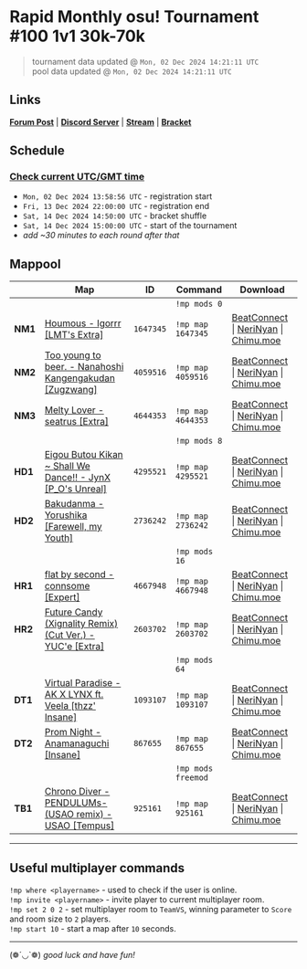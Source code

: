 # Rapid Monthly osu! Tournament #100 1v1 30k-70k

> tournament data updated @ `Mon, 02 Dec 2024 14:21:11 UTC`  
> pool data updated @ `Mon, 02 Dec 2024 14:21:11 UTC`

## Links

[**Forum Post**](https://osu.ppy.sh/community/forums/topics/2010399) | [**Discord Server**](https://discord.gg/9sKe7nF) | [**Stream**](https://www.twitch.tv/rapid_tournaments) | [**Bracket**](https://challonge.com/rmosutourney100)

## Schedule

### [**Check current UTC/GMT time**](https://www.utctime.net)

- `Mon, 02 Dec 2024 13:58:56 UTC` - registration start
- `Fri, 13 Dec 2024 22:00:00 UTC` - registration end
- `Sat, 14 Dec 2024 14:50:00 UTC` - bracket shuffle
- `Sat, 14 Dec 2024 15:00:00 UTC` - start of the tournament
- _add ~30 minutes to each round after that_


## Mappool

| | Map | ID | Command | Download |
| --- | --- | --- | ------- | -------- |
| | | | `!mp mods 0` |
| **NM1** | [Houmous - Igorrr [LMT&#39;s Extra]](https://osu.ppy.sh/beatmapset/703568) | `1647345` | `!mp map 1647345` | [BeatConnect](https://beatconnect.io/b/703568) \| [NeriNyan](https://api.nerinyan.moe/d/703568) \| [Chimu.moe](https://api.chimu.moe/v1/download/703568) |
| **NM2** | [Too young to beer. - Nanahoshi Kangengakudan [Zugzwang]](https://osu.ppy.sh/beatmapset/1959125) | `4059516` | `!mp map 4059516` | [BeatConnect](https://beatconnect.io/b/1959125) \| [NeriNyan](https://api.nerinyan.moe/d/1959125) \| [Chimu.moe](https://api.chimu.moe/v1/download/1959125) |
| **NM3** | [Melty Lover - seatrus [Extra]](https://osu.ppy.sh/beatmapset/2192587) | `4644353` | `!mp map 4644353` | [BeatConnect](https://beatconnect.io/b/2192587) \| [NeriNyan](https://api.nerinyan.moe/d/2192587) \| [Chimu.moe](https://api.chimu.moe/v1/download/2192587) |
| | | | `!mp mods 8` |
| **HD1** | [Eigou Butou Kikan  ~ Shall We Dance!! - JynX [P_O&#39;s Unreal]](https://osu.ppy.sh/beatmapset/2033249) | `4295521` | `!mp map 4295521` | [BeatConnect](https://beatconnect.io/b/2033249) \| [NeriNyan](https://api.nerinyan.moe/d/2033249) \| [Chimu.moe](https://api.chimu.moe/v1/download/2033249) |
| **HD2** | [Bakudanma - Yorushika [Farewell, my Youth]](https://osu.ppy.sh/beatmapset/1320850) | `2736242` | `!mp map 2736242` | [BeatConnect](https://beatconnect.io/b/1320850) \| [NeriNyan](https://api.nerinyan.moe/d/1320850) \| [Chimu.moe](https://api.chimu.moe/v1/download/1320850) |
| | | | `!mp mods 16` |
| **HR1** | [flat by second - connsome [Expert]](https://osu.ppy.sh/beatmapset/1633261) | `4667948` | `!mp map 4667948` | [BeatConnect](https://beatconnect.io/b/1633261) \| [NeriNyan](https://api.nerinyan.moe/d/1633261) \| [Chimu.moe](https://api.chimu.moe/v1/download/1633261) |
| **HR2** | [Future Candy (Xignality Remix) (Cut Ver.) - YUC&#39;e [Extra]](https://osu.ppy.sh/beatmapset/1252827) | `2603702` | `!mp map 2603702` | [BeatConnect](https://beatconnect.io/b/1252827) \| [NeriNyan](https://api.nerinyan.moe/d/1252827) \| [Chimu.moe](https://api.chimu.moe/v1/download/1252827) |
| | | | `!mp mods 64` |
| **DT1** | [Virtual Paradise - AK X LYNX ft. Veela [thzz&#39; Insane]](https://osu.ppy.sh/beatmapset/477725) | `1093107` | `!mp map 1093107` | [BeatConnect](https://beatconnect.io/b/477725) \| [NeriNyan](https://api.nerinyan.moe/d/477725) \| [Chimu.moe](https://api.chimu.moe/v1/download/477725) |
| **DT2** | [Prom Night - Anamanaguchi [Insane]](https://osu.ppy.sh/beatmapset/398797) | `867655` | `!mp map 867655` | [BeatConnect](https://beatconnect.io/b/398797) \| [NeriNyan](https://api.nerinyan.moe/d/398797) \| [Chimu.moe](https://api.chimu.moe/v1/download/398797) |
| | | | `!mp mods freemod` |
| **TB1** | [Chrono Diver -PENDULUMs- (USAO remix) - USAO [Tempus]](https://osu.ppy.sh/beatmapset/414448) | `925161` | `!mp map 925161` | [BeatConnect](https://beatconnect.io/b/414448) \| [NeriNyan](https://api.nerinyan.moe/d/414448) \| [Chimu.moe](https://api.chimu.moe/v1/download/414448) |

---


## Useful multiplayer commands

`!mp where <playername>` - used to check if the user is online.  
`!mp invite <playername>` - invite player to current multiplayer room.  
`!mp set 2 0 2` - set multiplayer room to `TeamVS`, winning parameter to `Score` and room size to `2` players.  
`!mp start 10` - start a map after `10` seconds.

---

(❁´◡`❁) _good luck and have fun!_
